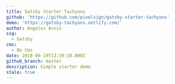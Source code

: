 ```yaml
---
title: Gatsby Starter Tachyons
github: 'https://github.com/pixelsign/gatsby-starter-tachyons'
demo: 'https://gatsby-tachyons.netlify.com/'
author: Angelos Arnis
ssg:
  - Gatsby
cms:
  - No Cms
date: 2018-06-19T13:39:10.000Z
github_branch: master
description: Simple starter demo
stale: true
---
```

